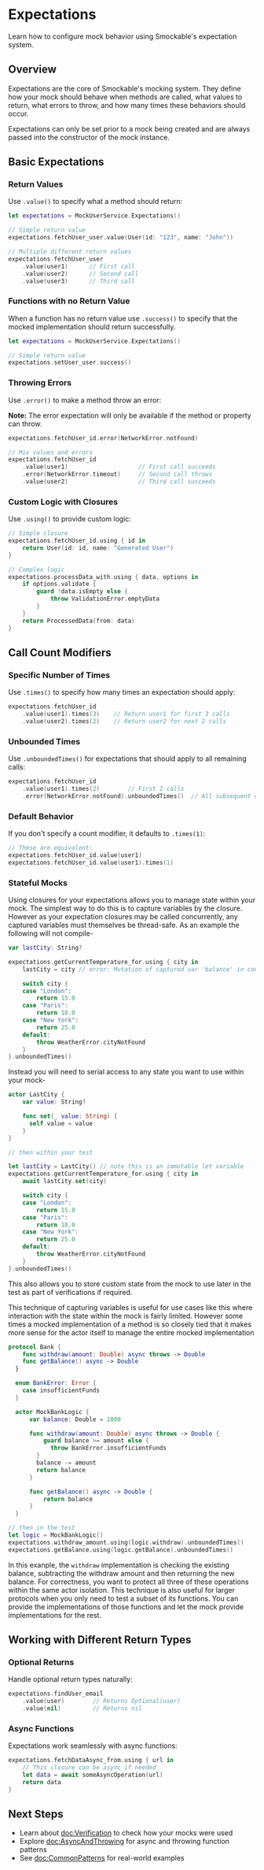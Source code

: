 # Expectations

Learn how to configure mock behavior using Smockable's expectation system.

## Overview

Expectations are the core of Smockable's mocking system. They define how your mock should behave when methods are called, what values to return, what errors to throw, and how many times these behaviors should occur.

Expectations can only be set prior to a mock being created and are always passed into the constructor of the mock instance.

## Basic Expectations

### Return Values

Use `.value()` to specify what a method should return:

```swift
let expectations = MockUserService.Expectations()

// Simple return value
expectations.fetchUser_user.value(User(id: "123", name: "John"))

// Multiple different return values
expectations.fetchUser_user
    .value(user1)      // First call
    .value(user2)      // Second call
    .value(user3)      // Third call
```

### Functions with no Return Value

When a function has no return value use `.success()` to specify that the mocked implementation should return successfully.

```swift
let expectations = MockUserService.Expectations()

// Simple return value
expectations.setUser_user.success()
```

### Throwing Errors

Use `.error()` to make a method throw an error:

**Note:** The error expectation will only be available if the method or property can throw.

```swift
expectations.fetchUser_id.error(NetworkError.notFound)

// Mix values and errors
expectations.fetchUser_id
    .value(user1)                    // First call succeeds
    .error(NetworkError.timeout)     // Second call throws
    .value(user2)                    // Third call succeeds
```

### Custom Logic with Closures

Use `.using()` to provide custom logic:

```swift
// Simple closure
expectations.fetchUser_id.using { id in
    return User(id: id, name: "Generated User")
}

// Complex logic
expectations.processData_with.using { data, options in
    if options.validate {
        guard !data.isEmpty else {
            throw ValidationError.emptyData
        }
    }
    return ProcessedData(from: data)
}
```

## Call Count Modifiers

### Specific Number of Times

Use `.times()` to specify how many times an expectation should apply:

```swift
expectations.fetchUser_id
    .value(user1).times(3)    // Return user1 for first 3 calls
    .value(user2).times(2)    // Return user2 for next 2 calls
```

### Unbounded Times

Use `.unboundedTimes()` for expectations that should apply to all remaining calls:

```swift
expectations.fetchUser_id
    .value(user1).times(2)        // First 2 calls
    .error(NetworkError.notFound).unboundedTimes()  // All subsequent calls
```

### Default Behavior

If you don't specify a count modifier, it defaults to `.times(1)`:

```swift
// These are equivalent:
expectations.fetchUser_id.value(user1)
expectations.fetchUser_id.value(user1).times(1)
```

### Stateful Mocks

Using closures for your expectations allows you to manage state within your mock. The simplest way to do this is to capture
variables by the closure. However as your expectation closures may be called concurrently, any captured variables must 
themselves be thread-safe. As an example the following will not compile-

```swift
var lastCity: String?

expectations.getCurrentTemperature_for.using { city in
    lastCity = city // error: Mutation of captured var 'balance' in concurrently-executing code

    switch city {
    case "London":
        return 15.0
    case "Paris":
        return 18.0
    case "New York":
        return 25.0
    default:
        throw WeatherError.cityNotFound
    }
}.unboundedTimes()
```

Instead you will need to serial access to any state you want to use within your mock-

```swift
actor LastCity {
    var value: String?

    func set(_ value: String) {
      self.value = value
    }
}

// then within your test

let lastCity = LastCity() // note this is an immutable let variable
expectations.getCurrentTemperature_for.using { city in
    await lastCity.set(city)

    switch city {
    case "London":
        return 15.0
    case "Paris":
        return 18.0
    case "New York":
        return 25.0
    default:
        throw WeatherError.cityNotFound
    }
}.unboundedTimes()
```

This also allows you to store custom state from the mock to use later in the test as part of verifications if required.

This technique of capturing variables is useful for use cases like this where interaction with the state within the mock is fairly limited.
However some times a mocked implementation of a method is so closely tied that it makes more sense for the actor itself to manage the entire
mocked implementation


```swift
protocol Bank {
    func withdraw(amount: Double) async throws -> Double
    func getBalance() async -> Double
  }

  enum BankError: Error {
    case insufficientFunds
  }

  actor MockBankLogic {
      var balance: Double = 1000

      func withdraw(amount: Double) async throws -> Double {
          guard balance >= amount else {
            throw BankError.insufficientFunds
        }
        balance -= amount
        return balance
      }

      func getBalance() async -> Double {
          return balance
      }
  }

// then in the test
let logic = MockBankLogic()
expectations.withdraw_amount.using(logic.withdraw).unboundedTimes()
expectations.getBalance.using(logic.getBalance).unboundedTimes()
```

In this exanple, the `withdraw` implementation is checking the existing balance, subtracting the withdraw amount and then returning the new balance.
For correctness, you want to protect all three of these operations within the same actor isolation. This technique is also useful for larger protocols 
when you only need to test a subset of its functions. You can provide the implementations of those functions and let the mock provide implementations 
for the rest.

## Working with Different Return Types

### Optional Returns

Handle optional return types naturally:

```swift
expectations.findUser_email
    .value(user)        // Returns Optional(user)
    .value(nil)         // Returns nil
```

### Async Functions

Expectations work seamlessly with async functions:

```swift
expectations.fetchDataAsync_from.using { url in
    // This closure can be async if needed
    let data = await someAsyncOperation(url)
    return data
}
```

## Next Steps

- Learn about <doc:Verification> to check how your mocks were used
- Explore <doc:AsyncAndThrowing> for async and throwing function patterns
- See <doc:CommonPatterns> for real-world examples
